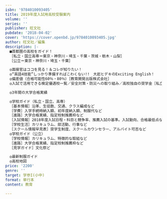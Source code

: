 ```yaml
---
isbn: '9784010093405'
title: 2019年度入試用高校受験案内
volume: ''
series: ''
publisher: 旺文社
pubdate: '2018-04-02'
cover: 'https://cover.openbd.jp/9784010093405.jpg'
author: 旺文社／編集
description: |-
  ■首都圏の高校をガイド！
  ［私立・国立高専＝東京・神奈川・埼玉・千葉・茨城・栃木・山梨］
  ［公立＝東京・神奈川・埼玉・千葉］

  ◎面接官はココを見る！＆コレが知りたい！
  ◎“英語4技能”しっかり準備すればこわくない!!　大岩ヒデキのExciting English！
  ◎偏差値（合格可能性60％・80％）［教育開発出版株式会社］
  ◎入試で活用できる検定優遇校一覧／安全対策・防災への取り組み／高校独自の奨学金［私立・国立］

  ◎3年間の大学合格実績

  ◎学校ガイド（私立・国立、高専）
  ［基本情報］沿革、生徒数、交通、クラス編成など
  ［学費］入学手続時納入額、初年度納入額、制服代など
  ［進路］大学合格実績、指定校制推薦枠など
  ［入試情報］2018年度入試日程・科目と競争率、推薦入試の基準。入試動向、合格最低点など
  ［学校生活］カリキュラム、部活動、行事など
  ［スクール情報早見表］奨学生制度、スクールカウンセラー、アルバイト可否など
  ◎学校ガイド（公立）
  ［学校情報］カリキュラム、特徴的な取組など
  ［進路］大学合格実績、指定校制推薦枠など
  ［見学ガイド］文化祭ど

  ◎最新制服ガイド
  ◎高校地図
price: '2200'
genre: ''
target: 学参I(小中)
format: 単行本
content: 教育

---
```

